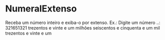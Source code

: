 # NumeralExtenso
Receba um número inteiro e exiba-o por extenso.  Ex.:  Digite um número ..: 321651321 trezentos e vinte e um milhões seiscentos e cinquenta e um mil trezentos e vinte e um
